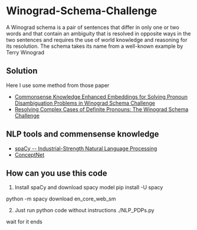 # Winograd-Schema-Challenge
A Winograd schema is a pair of sentences that differ in only one or two words and that contain an ambiguity that is resolved in opposite ways in the two sentences and requires the use of world knowledge and reasoning for its resolution. The schema takes its name from a well-known example by Terry Winograd

## Solution 
Here I use some method from those paper
- [Commonsense Knowledge Enhanced Embeddings for Solving Pronoun Disambiguation Problems in Winograd Schema Challenge](https://pdfs.semanticscholar.org/120a/ae102e17be4f1cc2b3c69a84229c60de8b9d.pdf)
- [Resolving Complex Cases of Definite Pronouns: The Winograd Schema Challenge](https://dl.acm.org/citation.cfm?id=2391032)

## NLP tools and commensense knowledge
- [spaCy -- Industrial-Strength Natural Language Processing](https://spacy.io/)
- [ConceptNet](http://conceptnet.io/)

## How can you use this code 
1. Install spaCy and download spacy model
pip install -U spacy

python -m spacy download en_core_web_sm

2. Just run python code without instructions
./NLP_PDPs.py

wait for it ends
